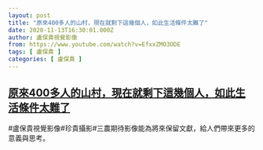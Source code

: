 ```yaml
---
layout: post
title: "原來400多人的山村，現在就剩下這幾個人，如此生活條件太難了"
date: 2020-11-13T16:30:01.000Z
author: 盧保貴視覺影像
from: https://www.youtube.com/watch?v=EfxxZMO3ODE
tags: [ 盧保貴 ]
categories: [ 盧保貴 ]
---
```

<!--1605285001000-->
[原來400多人的山村，現在就剩下這幾個人，如此生活條件太難了](https://www.youtube.com/watch?v=EfxxZMO3ODE)
------

<div>
#盧保貴視覺影像#珍貴攝影#三農期待影像能為將來保留文獻，給人們帶來更多的意義與思考。
</div>
